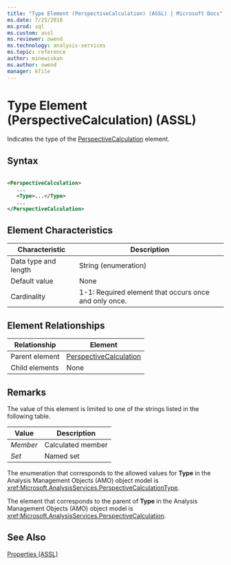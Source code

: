 ```yaml
---
title: "Type Element (PerspectiveCalculation) (ASSL) | Microsoft Docs"
ms.date: 7/25/2018
ms.prod: sql
ms.custom: assl
ms.reviewer: owend
ms.technology: analysis-services
ms.topic: reference
author: minewiskan
ms.author: owend
manager: kfile
---
```

# Type Element (PerspectiveCalculation) (ASSL)

  Indicates the type of the [PerspectiveCalculation](../data-type/perspectivecalculation-data-type-assl.md) element.  
  
## Syntax  
  
```xml  
  
<PerspectiveCalculation>  
   ...  
   <Type>...</Type>  
   ...  
</PerspectiveCalculation>  
```  
  
## Element Characteristics  
  
|Characteristic|Description|  
|--------------------|-----------------|  
|Data type and length|String (enumeration)|  
|Default value|None|  
|Cardinality|1-1: Required element that occurs once and only once.|  
  
## Element Relationships  
  
|Relationship|Element|  
|------------------|-------------|  
|Parent element|[PerspectiveCalculation](../data-type/perspectivecalculation-data-type-assl.md)|  
|Child elements|None|  
  
## Remarks  
 The value of this element is limited to one of the strings listed in the following table.  
  
|Value|Description|  
|-----------|-----------------|  
|*Member*|Calculated member|  
|*Set*|Named set|  
  
 The enumeration that corresponds to the allowed values for **Type** in the Analysis Management Objects (AMO) object model is <xref:Microsoft.AnalysisServices.PerspectiveCalculationType>.  
  
 The element that corresponds to the parent of **Type** in the Analysis Management Objects (AMO) object model is <xref:Microsoft.AnalysisServices.PerspectiveCalculation>.  
  
## See Also  
 [Properties &#40;ASSL&#41;](properties-assl.md)  
  
  
